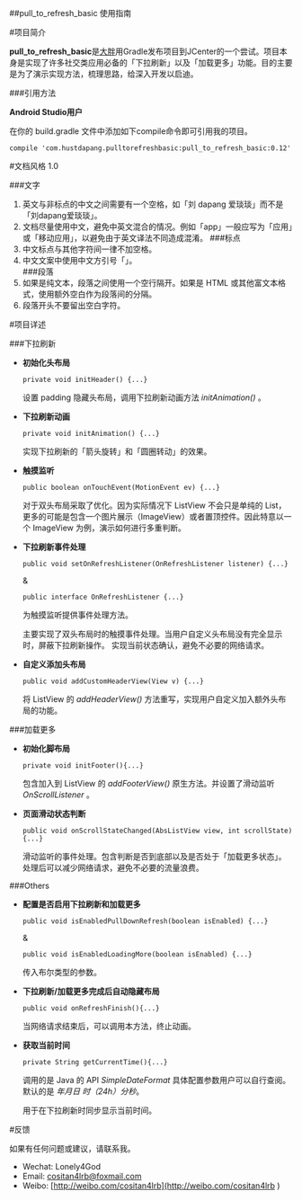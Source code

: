 ##pull_to_refresh_basic 使用指南    

#项目简介

**pull_to_refresh_basic**是[大胖](http://www.dapang.cc)用Gradle发布项目到JCenter的一个尝试。项目本身是实现了许多社交类应用必备的「下拉刷新」以及「加载更多」功能。目的主要是为了演示实现方法，梳理思路，给深入开发以启迪。 

###引用方法
    
**Android Studio用户**            

在你的 build.gradle 文件中添加如下compile命令即可引用我的项目。

  `compile 'com.hustdapang.pulltorefreshbasic:pull_to_refresh_basic:0.12'`  
    
    
#文档风格 1.0   
    
###文字   
1. 英文与非标点的中文之间需要有一个空格，如「刘 dapang 爱琰琰」而不是「刘dapang爱琰琰」。   
2. 文档尽量使用中文，避免中英文混合的情况。例如「app」一般应写为「应用」或「移动应用」，以避免由于英文译法不同造成混淆。 
###标点   
1. 中文标点与其他字符间一律不加空格。    
2. 中文文案中使用中文方引号「」。  
###段落   
1. 如果是纯文本，段落之间使用一个空行隔开。如果是 HTML 或其他富文本格式，使用额外空白作为段落间的分隔。    
2. 段落开头不要留出空白字符。

    
#项目详述  

###下拉刷新

-  **初始化头布局**            
    
    `private void initHeader() {...}`
        
     设置 padding 隐藏头布局，调用下拉刷新动画方法 *initAnimation()* 。    

- **下拉刷新动画**    
    
    `private void initAnimation() {...}`    
    
    实现下拉刷新的「箭头旋转」和「圆圈转动」的效果。    

- **触摸监听**  

    `public boolean onTouchEvent(MotionEvent ev) {...}` 

    对于双头布局采取了优化。因为实际情况下 ListView 不会只是单纯的 List，更多的可能是包含一个图片展示（ImageView）或者置顶控件。因此特意以一个 ImageView 为例，演示如何进行多重判断。  

- **下拉刷新事件处理**  
    
    `public void setOnRefreshListener(OnRefreshListener listener) {...}`    
    
    &
    
    `public interface OnRefreshListener {...}`
    
    为触摸监听提供事件处理方法。      
    
    主要实现了双头布局时的触摸事件处理。当用户自定义头布局没有完全显示时，屏蔽下拉刷新操作。
    实现当前状态确认，避免不必要的网络请求。     
    

    
 
    
- **自定义添加头布局**

    `public void addCustomHeaderView(View v) {...}` 
    
    将 ListView 的 *addHeaderView()* 方法重写，实现用户自定义加入额外头布局的功能。

###加载更多
    
- **初始化脚布局**    
    
    `private void initFooter(){...}`    
    
    包含加入到 ListView 的 *addFooterView()* 原生方法。并设置了滑动监听 *OnScrollListener* 。
    
- **页面滑动状态判断**  

    `public void onScrollStateChanged(AbsListView view, int scrollState){...}`
    
    滑动监听的事件处理。包含判断是否到底部以及是否处于「加载更多状态」。处理后可以减少网络请求，避免不必要的流量浪费。
    
    
###Others   
    
- **配置是否启用下拉刷新和加载更多**       
    
    `public void isEnabledPullDownRefresh(boolean isEnabled) {...} `
    
    &   
        
    `public void isEnabledLoadingMore(boolean isEnabled) {...}` 
    
    传入布尔类型的参数。  
    
- **下拉刷新/加载更多完成后自动隐藏布局**    

    `public void onRefreshFinish(){...}`    
    
    当网络请求结束后，可以调用本方法，终止动画。  
        
- **获取当前时间**    
    
    `private String getCurrentTime(){...}`  
    
    调用的是 Java 的 API *SimpleDateFormat* 具体配置参数用户可以自行查阅。默认的是 *年月日 时（24h）分秒*。

    用于在下拉刷新时同步显示当前时间。   
    
    
#反馈 
    
如果有任何问题或建议，请联系我。
    
- Wechat: Lonely4God  
- Email: cositan4lrb@foxmail.com 
- Weibo: [http://weibo.com/cositan4lrb](http://weibo.com/cositan4lrb ) 
    
